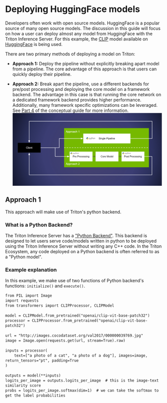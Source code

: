 # Deploying HuggingFace models

Developers often work with open source models. HuggingFace is a popular source of many open source models. The discussion in this guide will focus on how a user can deploy almost any model from HuggingFace with the Triton Inference Server. For this example, the [CLIP](https://openai.com/blog/clip/) model available on [HuggingFace](https://huggingface.co/docs/transformers/model_doc/clip#transformers.CLIPModel.forward.example) is being used.

There are two primary methods of deploying a model on Triton:
* **Approach 1:** Deploy the pipeline without explicitly breaking apart model from a pipeline. The core advantage of this approach is that users can quickly deploy their pipeline.

* **Approach 2:** Break apart the pipeline, use a different backends for pre/post processing and deploying the core model on a framework backend. The advantage in this case is that running the core network on a dedicated framework backend provides higher performance. Additionally, many framework specific optimizations can be leveraged. See [Part 4](../Conceptual_Guide/Part_4-inference_acceleration/README.md) of the conceptual guide for more information.
![multiple models](./img/Approach.PNG)

## Approach 1

This approach will make use of Triton's python backend.

### What is a Python Backend?

The Triton Inference Server has a ["Python Backend"](https://github.com/triton-inference-server/python_backend). This backend is designed to let users serve code/models written in python to be deployed using the Triton Inference Server without writing any C++ code. In the Triton Ecosystem, any code deployed on a Python backend is often referred to as a "Python model".

### Example explanation

In this example, we make use of two functions of Python backend's functions: `initialize()` and `execute()`.


```
from PIL import Image
import requests
from transformers import CLIPProcessor, CLIPModel

model = CLIPModel.from_pretrained("openai/clip-vit-base-patch32")
processor = CLIPProcessor.from_pretrained("openai/clip-vit-base-patch32")

url = "http://images.cocodataset.org/val2017/000000039769.jpg"
image = Image.open(requests.get(url, stream=True).raw)

inputs = processor(
    text=["a photo of a cat", "a photo of a dog"], images=image, return_tensors="pt", padding=True
)

outputs = model(**inputs)
logits_per_image = outputs.logits_per_image  # this is the image-text similarity score
probs = logits_per_image.softmax(dim=1)  # we can take the softmax to get the label probabilities
```